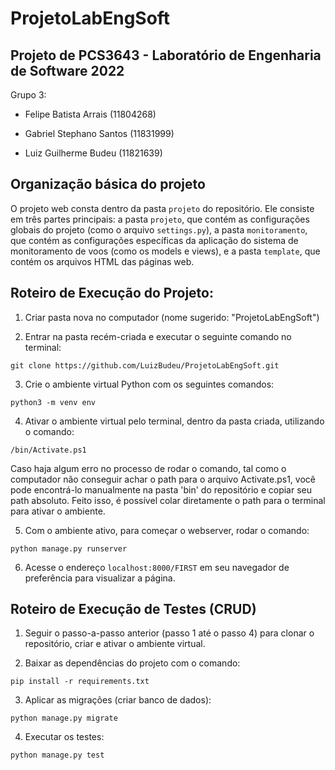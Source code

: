 # ProjetoLabEngSoft

## Projeto de PCS3643 - Laboratório de Engenharia de Software 2022

Grupo 3:

- Felipe Batista Arrais (11804268)

- Gabriel Stephano Santos (11831999)

- Luiz Guilherme Budeu (11821639)

## Organização básica do projeto

O projeto web consta dentro da pasta `projeto` do repositório. Ele consiste em três partes principais: a pasta `projeto`, que contém as configurações globais do projeto (como o arquivo `settings.py`), a pasta `monitoramento`, que contém as configurações específicas da aplicação do sistema de monitoramento de voos (como os models e views), e a pasta `template`, que contém os arquivos HTML das páginas web.

## Roteiro de Execução do Projeto:

1. Criar pasta nova no computador (nome sugerido: "ProjetoLabEngSoft")

2. Entrar na pasta recém-criada e executar o seguinte comando no terminal:

```
git clone https://github.com/LuizBudeu/ProjetoLabEngSoft.git
```

3. Crie o ambiente virtual Python com os seguintes comandos:

```
python3 -m venv env
```

4. Ativar o ambiente virtual pelo terminal, dentro da pasta criada, utilizando o comando:

```
/bin/Activate.ps1
```

Caso haja algum erro no processo de rodar o comando, tal como o computador não conseguir achar o path para o arquivo Activate.ps1, você pode encontrá-lo manualmente na pasta 'bin' do repositório e copiar seu path absoluto. Feito isso, é possível colar diretamente o path para o terminal para ativar o ambiente.

5. Com o ambiente ativo, para começar o webserver, rodar o comando:

```
python manage.py runserver
```

6. Acesse o endereço `localhost:8000/FIRST` em seu navegador de preferência para visualizar a página.

## Roteiro de Execução de Testes (CRUD)

1. Seguir o passo-a-passo anterior (passo 1 até o passo 4) para clonar o repositório, criar e ativar o ambiente virtual.

2. Baixar as dependências do projeto com o comando:

```
pip install -r requirements.txt
```

3. Aplicar as migrações (criar banco de dados):

```
python manage.py migrate
```

4. Executar os testes:

```
python manage.py test
```
